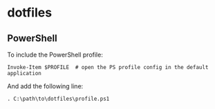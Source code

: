 # dotfiles

## PowerShell

To include the PowerShell profile:

```
Invoke-Item $PROFILE  # open the PS profile config in the default application
```

And add the following line:

```
. C:\path\to\dotfiles\profile.ps1
```